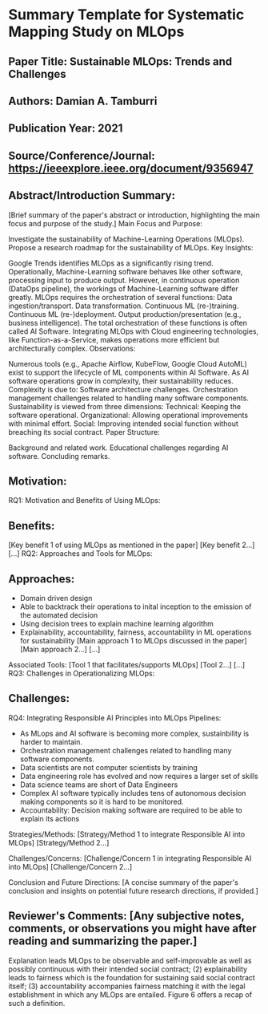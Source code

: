 # Summary Template for Systematic Mapping Study on MLOps

## Paper Title: Sustainable MLOps: Trends and Challenges

## Authors: Damian A. Tamburri

## Publication Year: 2021

## Source/Conference/Journal: https://ieeexplore.ieee.org/document/9356947
 
## Abstract/Introduction Summary:
[Brief summary of the paper's abstract or introduction, highlighting the main focus and purpose of the study.]
Main Focus and Purpose:

Investigate the sustainability of Machine-Learning Operations (MLOps).
Propose a research roadmap for the sustainability of MLOps.
Key Insights:

Google Trends identifies MLOps as a significantly rising trend.
Operationally, Machine-Learning software behaves like other software, processing input to produce output.
However, in continuous operation (DataOps pipeline), the workings of Machine-Learning software differ greatly.
MLOps requires the orchestration of several functions:
Data ingestion/transport.
Data transformation.
Continuous ML (re-)training.
Continuous ML (re-)deployment.
Output production/presentation (e.g., business intelligence).
The total orchestration of these functions is often called AI Software.
Integrating MLOps with Cloud engineering technologies, like Function-as-a-Service, makes operations more efficient but architecturally complex.
Observations:

Numerous tools (e.g., Apache Airflow, KubeFlow, Google Cloud AutoML) exist to support the lifecycle of ML components within AI Software.
As AI software operations grow in complexity, their sustainability reduces.
Complexity is due to:
Software architecture challenges.
Orchestration management challenges related to handling many software components.
Sustainability is viewed from three dimensions:
Technical: Keeping the software operational.
Organizational: Allowing operational improvements with minimal effort.
Social: Improving intended social function without breaching its social contract.
Paper Structure:

Background and related work.
Educational challenges regarding AI software.
Concluding remarks.


## Motivation:
RQ1: Motivation and Benefits of Using MLOps:


## Benefits:
[Key benefit 1 of using MLOps as mentioned in the paper]
[Key benefit 2...]
[...]
RQ2: Approaches and Tools for MLOps:

## Approaches:
* Domain driven design
* Able to backtrack their operations to inital inception to the emission of the automated decision
* Using decision trees to explain machine learning algorithm
* Explainability, accountability, fairness, accountability in ML operations for sustainability 
[Main approach 1 to MLOps discussed in the paper]
[Main approach 2...]
[...]

Associated Tools:
[Tool 1 that facilitates/supports MLOps]
[Tool 2...]
[...]
RQ3: Challenges in Operationalizing MLOps:

## Challenges:
RQ4: Integrating Responsible AI Principles into MLOps Pipelines:

* As MLops and AI software is becoming more complex, sustainbility is harder to maintain.
* Orchestration management challenges related to handling many software components.
* Data scientists are not computer scientists by training
* Data engineering role has evolved and now requires a larger set of skills
* Data science teams are short of Data Engineers
* Complex AI software typically includes tens of autonomous decision making components so it is hard to be monitored.
* Accountability: Decision making software are required to be able to explain its actions

Strategies/Methods:
[Strategy/Method 1 to integrate Responsible AI into MLOps]
[Strategy/Method 2...]

Challenges/Concerns:
[Challenge/Concern 1 in integrating Responsible AI into MLOps]
[Challenge/Concern 2...]

Conclusion and Future Directions:
[A concise summary of the paper's conclusion and insights on potential future research directions, if provided.]

## Reviewer's Comments: [Any subjective notes, comments, or observations you might have after reading and summarizing the paper.]

Explanation leads MLOps to be observable and self-improvable as well as possibly continuous with their intended social contract; (2) explainability leads to fairness which is the foundation for sustaining said social contract itself; (3) accountability accompanies fairness matching it with the legal establishment in which any MLOps are entailed. Figure 6 offers a recap of such a definition.
